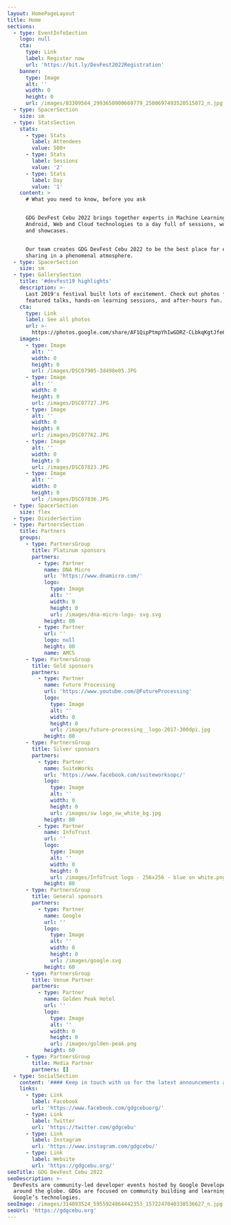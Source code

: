 ```yaml
---
layout: HomePageLayout
title: Home
sections:
  - type: EventInfoSection
    logo: null
    cta:
      type: Link
      label: Register now
      url: 'https://bit.ly/DevFest2022Registration'
    banner:
      type: Image
      alt: ''
      width: 0
      height: 0
      url: /images/83309564_2993650900669779_2500697493520515072_n.jpg
  - type: SpacerSection
    size: sm
  - type: StatsSection
    stats:
      - type: Stats
        label: Attendees
        value: 500+
      - type: Stats
        label: Sessions
        value: '2'
      - type: Stats
        label: Day
        value: '1'
    content: >
      # What you need to know, before you ask


      GDG DevFest Cebu 2022 brings together experts in Machine Learning,
      Android, Web and Cloud technologies to a day full of sessions, workshops
      and showcases.


      Our team creates GDG DevFest Cebu 2022 to be the best place for experience
      sharing in a phenomenal atmosphere.
  - type: SpacerSection
    size: sm
  - type: GallerySection
    title: '#devfest19 highlights'
    description: >-
      Last 2019's festival built lots of excitement. Check out photos from
      featured talks, hands-on learning sessions, and after-hours fun.
    cta:
      type: Link
      label: See all photos
      url: >-
        https://photos.google.com/share/AF1QipPtmpYhIwGDRZ-CLbkqKgtJfe6FK1UCPFbv8eBGTolNNvlRF37r_6Py-klqAckDJA?key=Q1d2eFNOTU82NzN2d2ROVmU5QW0yYlhFVk5ZTW9R/
    images:
      - type: Image
        alt: ''
        width: 0
        height: 0
        url: /images/DSC07905-3d498e05.JPG
      - type: Image
        alt: ''
        width: 0
        height: 0
        url: /images/DSC07727.JPG
      - type: Image
        alt: ''
        width: 0
        height: 0
        url: /images/DSC07762.JPG
      - type: Image
        alt: ''
        width: 0
        height: 0
        url: /images/DSC07823.JPG
      - type: Image
        alt: ''
        width: 0
        height: 0
        url: /images/DSC07836.JPG
  - type: SpacerSection
    size: flex
  - type: DividerSection
  - type: PartnersSection
    title: Partners
    groups:
      - type: PartnersGroup
        title: Platinum sponsors
        partners:
          - type: Partner
            name: DNA Micro
            url: 'https://www.dnamicro.com/'
            logo:
              type: Image
              alt: ''
              width: 0
              height: 0
              url: /images/dna-micro-logo- svg.svg
            height: 80
          - type: Partner
            url: ''
            logo: null
            height: 80
            name: AMCS
      - type: PartnersGroup
        title: Gold sponsors
        partners:
          - type: Partner
            name: Future Processing
            url: 'https://www.youtube.com/@FutureProcessing'
            logo:
              type: Image
              alt: ''
              width: 0
              height: 0
              url: /images/future-processing__logo-2017-300dpi.jpg
            height: 80
      - type: PartnersGroup
        title: Silver sponsors
        partners:
          - type: Partner
            name: SuiteWorks
            url: 'https://www.facebook.com/suiteworksopc/'
            logo:
              type: Image
              alt: ''
              width: 0
              height: 0
              url: /images/sw logo_sw_white_bg.jpg
            height: 80
          - type: Partner
            name: InfoTrust
            url: ''
            logo:
              type: Image
              alt: ''
              width: 0
              height: 0
              url: /images/InfoTrust logo - 256x256 - blue on white.png
            height: 80
      - type: PartnersGroup
        title: General sponsors
        partners:
          - type: Partner
            name: Google
            url: ''
            logo:
              type: Image
              alt: ''
              width: 0
              height: 0
              url: /images/google.svg
            height: 60
      - type: PartnersGroup
        title: Venue Partner
        partners:
          - type: Partner
            name: Golden Peak Hotel
            url: ''
            logo:
              type: Image
              alt: ''
              width: 0
              height: 0
              url: /images/golden-peak.png
            height: 60
      - type: PartnersGroup
        title: Media Partner
        partners: []
  - type: SocialSection
    content: '#### Keep in touch with us for the latest announcements about the event.'
    links:
      - type: Link
        label: Facebook
        url: 'https://www.facebook.com/gdgcebuorg/'
      - type: Link
        label: Twitter
        url: 'https://twitter.com/gdgcebu'
      - type: Link
        label: Instagram
        url: 'https://www.instagram.com/gdgcebu/'
      - type: Link
        label: Website
        url: 'https://gdgcebu.org/'
seoTitle: GDG DevFest Cebu 2022
seoDescription: >-
  DevFests are community-led developer events hosted by Google Developer Groups
  around the globe. GDGs are focused on community building and learning about
  Google’s technologies.
seoImage: /images/314093524_5955924864442353_1572247040338536627_n.jpg
seoUrl: 'https://gdgcebu.org'
---
```

